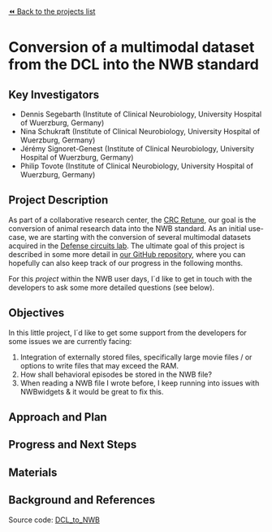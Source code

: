 [:rewind: Back to the projects list](../../README.md#ProjectsList)

<!-- For information on how to write GitHub .md files see https://guides.github.com/features/mastering-markdown/ -->

# Conversion of a multimodal dataset from the DCL into the NWB standard

## Key Investigators

- Dennis Segebarth (Institute of Clinical Neurobiology, University Hospital of Wuerzburg, Germany)
- Nina Schukraft (Institute of Clinical Neurobiology, University Hospital of Wuerzburg, Germany)
- Jérémy Signoret-Genest (Institute of Clinical Neurobiology, University Hospital of Wuerzburg, Germany)
- Philip Tovote (Institute of Clinical Neurobiology, University Hospital of Wuerzburg, Germany)

## Project Description

As part of a collaborative research center, the [CRC Retune](https://retune.science/), our goal is the conversion of animal research data into the NWB standard.
As an initial use-case, we are starting with the conversion of several multimodal datasets acquired in the [Defense circuits lab](https://www.defense-circuits-lab.com/).
The ultimate goal of this project is described in some more detail in [our GitHub repository](https://github.com/DSegebarth/DCL_to_NWB), 
where you can hopefully can also keep track of our progress in the following months.

For this *project* within the NWB user days, I´d like to get in touch with the developers to ask some more detailed questions (see below).

## Objectives

<!-- Briefly describe the objectives of your project. What would you like to achive?-->

In this little project, I´d like to get some support from the developers for some issues we are currently facing:

1. Integration of externally stored files, specifically large movie files / or options to write files that may exceed the RAM.
2. How shall behavioral episodes be stored in the NWB file?
3. When reading a NWB file I wrote before, I keep running into issues with NWBwidgets & it would be great to fix this.
<!-- 1. Objective A. Describe it in 1-2 sentences.-->
<!-- 1. Objective B. Describe it in 1-2 sentences.-->
<!-- 1. ...-->

## Approach and Plan

<!-- 1. Describe the steps of your planned approach to reach the objectives.-->
<!-- 1. ... -->
<!-- 1. ... -->

## Progress and Next Steps

<!--Populate this section as you are making progress before/during/after the hackathon-->
<!--Describe the progress you have made on the project,e.g., which objectives you have achieved and how.-->
<!--Describe the next steps you are planing to take to complete the project.-->

## Materials

<!--If available add links to the materials relevant to the project, e.g., the code generated for the project or data used-->
<!--If available add pictures and links to videos that demonstrate what has been accomplished.-->
<!--![Description of picture](Example2.jpg)-->

## Background and References

Source code: [DCL_to_NWB](https://github.com/DSegebarth/DCL_to_NWB)

<!--Use this space for information that may help people better understand your project, like links to papers, source code, or data ,e.g:-->
<!-- - Source code: https://github.com/YourUser/YourRepository -->
<!-- - Documentation: https://link.to.docs -->
<!-- - Test data: https://link.to.test.data -->
